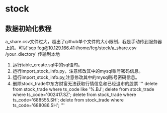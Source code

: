 # stock

## 数据初始化教程
a_share.csv文件过大，超出了github单个文件的大小限制，我是手动传到服务器上的。可以'scp fcg@10.129.166.41:/home/fcg/stock/a_share.csv /your_diectory' 传输到本地
1. 运行table_create.sql中的sql语句。
2. 运行import_stock_info.py，注意修改其中的mysql账号密码信息。
3. 运行import_stock_info.py,注意修改其中的mysql账号密码信息。
4. 删除stock_trade中东方财富无法获取行情信息和已经退市的股票
'''
delete from stock_trade where ts_code like '%.BJ';
delete from stock_trade where ts_code='002417.SZ';
delete from stock_trade where ts_code='688555.SH';
delete from stock_trade where ts_code='688086.SH';
'''